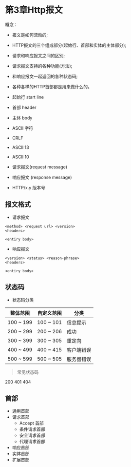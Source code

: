 # 第3章Http报文

概念：

- 报文是如何流动的;
- HTTP报文的三个组成部分(起始行、首部和实体的主体部分);
- 请求和响应报文之间的区别;
- 请求报文支持的各种功能(方法);
- 和响应报文一起返回的各种状态码;
- 各种各样的HTTP首部都是用来做什么的。


- 起始行 start line
- 首部 header
- 主体 body
- ASCII 字符
- CRLF
- ASCII 13 
- ASCII 10
- 请求报文(request message)
- 响应报文 (response message)
- HTTP/x.y 版本号

## 报文格式

- 请求报文
```
<method> <request url> <version>
<headers>

<entiry body>
```

- 响应报文

```
<version> <status> <reason-phrase>
<headers>

<entiry body>
```

## 状态码

- 状态码分类

|整体范围|自定义范围|分类|
|-------|--------|----|
|100 ~ 199 | 100 ~ 101 | 信息提示
|200 ~ 299 | 200 ~ 206 | 成功
|300 ~ 399 | 300 ~ 305 | 重定向
|400 ~ 499 | 400 ~ 415 | 客户端错误
|500 ~ 599 | 500 ~ 505 | 服务器错误

> 常见状态码

200 401 404

## 首部

- 通用首部
- 请求首部
  - Accept 首部
  - 条件请求首部
  - 安全请求首部
  - 代理请求首部
- 响应首部
- 实体首部
- 扩展首部

